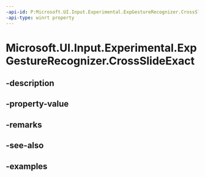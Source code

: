 ```yaml
---
-api-id: P:Microsoft.UI.Input.Experimental.ExpGestureRecognizer.CrossSlideExact
-api-type: winrt property
---
```


# Microsoft.UI.Input.Experimental.ExpGestureRecognizer.CrossSlideExact

<!--
public bool CrossSlideExact { get; set; }
-->


## -description

## -property-value

## -remarks

## -see-also

## -examples


